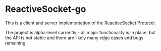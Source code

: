 # ReactiveSocket-go

This is a client and server implementation of the [ReactiveSocket Protocol](http://reactivesocket.io/).

The project is alpha-level currently - all major functionality is in place, but the API is not stable and there are likely many
edge cases and bugs remaining.
